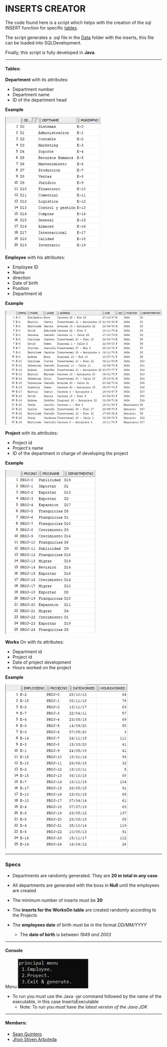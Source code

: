 
# INSERTS CREATOR

The code found here is a script which helps with the creation of the sql INSERT function for specific [tables](#Tables).

The script generates a .sql file in the [Data](https://github.com/StivenArboleda/Inserts/tree/master/data "Data") folder with the inserts, this file can be loaded into SQLDevelopment.

Finally, this script is fully developed in **Java**.

------------


#### Tables:

**Department** with its attributes:
* Department number
* Department name
* ID of the department head

**Example**

![](https://github.com/StivenArboleda/Inserts/blob/master/images/Tabla%20ejemplo%20Deparment.jpeg)

**Employee** with his attributes:
* Employee ID
* Name
* direction
* Date of birth
* Position
* Department id

**Example**

![](https://github.com/StivenArboleda/Inserts/blob/master/images/Tabla%20ejemplo%20Employee.jpeg)

**Project** with its attributes:
* Project id
* Project's name
* ID of the department in charge of developing the project

**Example**

![](https://github.com/StivenArboleda/Inserts/blob/master/images/Tabla%20ejemplo%20Project.jpeg)

**Works** On with its attributes:
* Department id
* Project id
* Date of project development
* Hours worked on the project

**Example**

![](https://github.com/StivenArboleda/Inserts/blob/master/images/Tabla%20ejemplo%20WorksOn.jpeg)

------------

### Specs

* Departments are randomly generated. They are **20 in total in any case**.

* All departments are generated with the boss in **Null** until the employees are created

* The minimum number of inserts must be **20**

* The **inserts for the WorksOn table** are created randomly according to the Projects

* The **employees date** of birth must be in the format *DD/MM/YYYY*
	- The **date of birth** is between *1949 and 2003*

------------

#### Console

Menu
![](https://github.com/StivenArboleda/Inserts/blob/master/images/Menu.jpeg)

- To run you must use the Java -jar command followed by the name of the executable, in this case InsertsExecutable
	* Note: To run you must have *the latest version of the Java JDK*


------------

#### Members:

- [Sean Quintero](https://github.com/SeanQO "Sean Quintero")
- [Jhon Stiven Arboleda](https://github.com/StivenArboleda "Jhon Stiven Arboleda")
